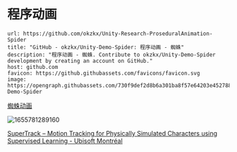 # 程序动画


```cardlink
url: https://github.com/okzkx/Unity-Research-ProseduralAnimation-Spider
title: "GitHub - okzkx/Unity-Demo-Spider: 程序动画 - 蜘蛛"
description: "程序动画 - 蜘蛛. Contribute to okzkx/Unity-Demo-Spider development by creating an account on GitHub."
host: github.com
favicon: https://github.githubassets.com/favicons/favicon.svg
image: https://opengraph.githubassets.com/730f9def2d8b6a301ba8f57e64203e4527884e768c8d90156dcee8722075bdec/okzkx/Unity-Demo-Spider
```


[蜘蛛动画](https://github.com/okzkx/Unity-Research-ProseduralAnimation-Spider)

![1655781289160](1655781289160.png)

[SuperTrack – Motion Tracking for Physically Simulated Characters using Supervised Learning - Ubisoft Montréal](https://montreal.ubisoft.com/en/supertrack-motion-tracking-for-physically-simulated-characters-using-supervised-learning/)
